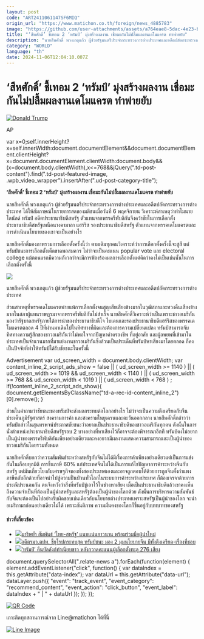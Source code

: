 ```yaml
---
layout: post
code: "ART2411061147SF6MIQ"
origin_url: "https://www.matichon.co.th/foreign/news_4885783"
image: "https://github.com/user-attachments/assets/a764eae8-5dac-4e23-b10b-80fcdc6419f1"
title: "‘สีหศักดิ์’ ชี้เทอม 2 ‘ทรัมป์’ มุ่งสร้างผลงาน เชื่อมะกันไม่ปลื้มผลงานเดโมแครต ทำพ่ายยับ"
description: "นายสีหศักดิ์ พวงเกตุแก้ว ผู้ช่วยรัฐมนตรีประจำกระทรวงการต่างประเทศและอดีตปลัดกระทรวงการต่างประเทศ ได้ให้สัมภาษณ์ในรายการสดของมติชนเมื่อวันที่ 6 พฤศจิกายน วิเคราะห์สาเหตุว่าทำไมนายโดนัลด์ ทรัมป์ อดีตประธานาธิบดีสหรัฐ ตัวแทนจากพรรครีพับลิกันจึงคว้าชัยในการเลือกตั้งประธานาธิบดีสหรัฐเหนือนางคามาลา แฮร์ริส รองประธานาธิบดีสหรัฐ ตัวแทนจากพรรคเดโมแครตและการดำเนินนโยบายของเขาจะเป็นอย่างไร "
category: "WORLD"
language: "th"
date: 2024-11-06T12:04:10.007Z
---
```


# ‘สีหศักดิ์’ ชี้เทอม 2 ‘ทรัมป์’ มุ่งสร้างผลงาน เชื่อมะกันไม่ปลื้มผลงานเดโมแครต ทำพ่ายยับ

[![](https://www.matichon.co.th/wp-content/uploads/2024/11/AP24310038434565-728.jpg "Donald Trump")](https://www.matichon.co.th/wp-content/uploads/2024/11/AP24310038434565-728.jpg)

AP

var x=0;self.innerHeight?x=self.innerWidth:document.documentElement&&document.documentElement.clientHeight?x=document.documentElement.clientWidth:document.body&&(x=document.body.clientWidth),x<=768&&jQuery(".td-post-content").find(".td-post-featured-image, .wpb\_video\_wrapper").insertAfter(".ud-post-category-title");

**‘สีหศักดิ์’ ชี้เทอม 2 ‘ทรัมป์’ มุ่งสร้างผลงาน เชื่อมะกันไม่ปลื้มผลงานเดโมแครต ทำพ่ายยับ**

นายสีหศักดิ์ พวงเกตุแก้ว ผู้ช่วยรัฐมนตรีประจำกระทรวงการต่างประเทศและอดีตปลัดกระทรวงการต่างประเทศ ได้ให้สัมภาษณ์ในรายการสดของมติชนเมื่อวันที่ 6 พฤศจิกายน วิเคราะห์สาเหตุว่าทำไมนายโดนัลด์ ทรัมป์ อดีตประธานาธิบดีสหรัฐ ตัวแทนจากพรรครีพับลิกันจึงคว้าชัยในการเลือกตั้งประธานาธิบดีสหรัฐเหนือนางคามาลา แฮร์ริส รองประธานาธิบดีสหรัฐ ตัวแทนจากพรรคเดโมแครตและการดำเนินนโยบายของเขาจะเป็นอย่างไร

นายสีหศักดิ์มองภาพรวมการเลือกตั้งครั้งนี้ว่า ตามเดิมทุกคนวิเคราะห์ว่าการเลือกตั้งครั้งนี้จะสูสี แต่ทรัมป์ชนะการเลือกตั้งเด็ดขาดพอสมควร ไม่ว่าจะเป็นคะแนน popular vote และ electoral college แม้ตอนแรกมีความกังวลว่าจะมีการฟ้องร้องผลการเลือกตั้งแต่คิดว่าคงไม่เป็นเช่นนั้นในการเลือกตั้งครั้งนี้

![](https://www.matichon.co.th/wp-content/uploads/2024/11/S__148758645-728.jpg)

นายสีหศักดิ์ พวงเกตุแก้ว ผู้ช่วยรัฐมนตรีประจำกระทรวงการต่างประเทศและอดีตปลัดกระทรวงการต่างประเทศ

ส่วนสาเหตุที่พรรคเดโมแครตพ่ายแพ้การเลือกตั้งจนสูญเสียเสียงข้างมากในวุฒิสภาและทวงคืนเสียงข้างมากในสภาผู้แทนราษฎรมาจากพรรครีพับลิกันไม่สำเร็จ นายสีหศักดิ์วิเคราะห์ว่าเป็นเพราะชาวอเมริกันมองว่ารัฐบาลสหรัฐภายใต้การนำของประธานาธิบดีโจ ไบเดนและรองประธานาธิบดีแฮร์ริสของพรรคเดโมแครตตลอด 4 ปีที่ผ่านมาเดินไปในทิศทางที่ผิดและต้องการความเปลี่ยนแปลง ทรัมป์สามารถจับทิศทางความรู้สึกของชาวอเมริกันว่าไม่พอใจจากปัญหาค่าครองชีพ ที่อยู่อาศัย และผู้อพยพที่เข้ามาในประเทศเป็นจำนวนมากที่มาแย่งงานชาวอเมริกันซึ่งล้วนเป็นประเด็นที่ทรัมป์หาเสียงมาโดยตลอด ก็คงเป็นปัจจัยที่ทำให้ทรัมป์ได้รับชัยชนะในครั้งนี้

Advertisement var ud\_screen\_width = document.body.clientWidth; var content\_inline\_2\_script\_ads\_show = false || ( ud\_screen\_width >= 1140 ) || ( ud\_screen\_width >= 1019 && ud\_screen\_width < 1140 ) || ( ud\_screen\_width >= 768 && ud\_screen\_width < 1019 ) || ( ud\_screen\_width < 768 ) ; if(!content\_inline\_2\_script\_ads\_show){ document.getElementsByClassName("td-a-rec-id-content\_inline\_2")\[0\].remove(); }

ส่วนในคำถามว่าชัยชนะของทรัมป์จะส่งผลกระทบต่อโลกอย่างไร ไม่ว่าจะเป็นความตึงเครียดกับจีน ประเด็นภูมิรัฐศาสตร์ สงครามการค้า และสงครามในยูเครนและตะวันออกกลาง นายสีหศักดิ์กล่าวว่า ทรัมป์กล่าวในสุนทรพจน์ประกาศชัยชนะว่าอยากเป็นประธานาธิบดีของชาวอเมริกันทุกคน ดังนั้นในการนั่งตำแหน่งประธานาธิบดีสหรัฐรอบ 2 บางอย่างที่หาเสียงไว้ก็อาจจะต้องพิจารณาอีกที ทรัมป์คงไม่อยากเป็นผู้นำของพรรครีพับลิกันเพียงอย่างเดียวและคงอยากมีผลงานแสดงความสามารถและเป็นผู้นำของชาวอเมริกันโดยรวมทั้งหมด

นายสีหศักดิ์บอกว่าความสัมพันธ์ระหว่างสหรัฐกับจีนไม่ได้มีเรื่องการค้าเพียงอย่างเดียวแต่เป็นการแข่งกันในเกือบทุกมิติ การขึ้นภาษี 60% แก่ประเทศจีนไม่ได้เป็นการแก้ไขปัญหาการค้าระหว่างจีนกับสหรัฐ แต่มันเกี่ยวโยงกับเศรษฐกิจของทั้งสองประเทศเองและอาจถูกตอบโต้ด้วยการถูกจีนตั้งกำแพงภาษีกลับอีกด้วยที่อาจนำไปสู่ความปั่นป่วนทั่วโลกในระบบการค้าระหว่างประเทศ ก็ต้องเจรจาด้วยการประณีประนอมกัน ตนจึงหวังว่าสิ่งที่ทรัมป์ขู่เอาไว้ในช่วงหาเสียง เมื่อเป็นประธานาธิบดีแล้วเขาคงเห็นถึงความจำเป็นที่ต้องเป็นผู้นำสหรัฐและสหรัฐต้องเป็นผู้นำของโลกด้วย ดังนั้นการบริหารความสัมพันธ์กับจีนจะต้องเป็นไปอย่างรับผิดชอบเช่นเดียวกับนโยบายต่างประเทศเพราะสหรัฐเป็นผู้นำของโลก จะนำอเมริกามาก่อนอย่างเดียวไม่ได้ เพราะสันติภาพ ความมั่นคงของโลกก็ขึ้นอยู่กับบทบาทของสหรัฐ

#### ข่าวที่เกี่ยวข้อง

*   [![](https://www.matichon.co.th/wp-content/uploads/2024/11/มาริษ2-1.jpg)มาริษย้ำ สัมพันธ์ ‘ไทย-สหรัฐ’ แนบแน่นยาวนาน พร้อมร่วมมือผู้นำใหม่](https://www.matichon.co.th/foreign/news_4885756)
*   [![](https://www.matichon.co.th/wp-content/uploads/2024/11/2172479.jpg)อดีตรมว.ตปท. ชี้ยุโรปกระทบสุด ทรัมป์ชนะ มอง 2 มุมนโยบายจีน มีทั้งตึงเครียด-เรื่องที่ชอบ](https://www.matichon.co.th/foreign/news_4885464)
*   [![](https://www.matichon.co.th/wp-content/uploads/2024/11/dntww.jpg)‘ทรัมป์’ คืนบัลลังก์ทำเนียบขาว หลังกวาดคะแนนผู้เลือกตั้งทะลุ 276 เสียง](https://www.matichon.co.th/foreign/news_4885687)

document.querySelectorAll(".relate-news a").forEach(function(element) { element.addEventListener("click", function() { var dataIndex = this.getAttribute("data-index"); var dataUrl = this.getAttribute("data-url"); dataLayer.push({ "event": "track\_event", "event\_category": "recommend\_content", "event\_action": "click\_button", "event\_label": dataIndex + " | " + dataUrl }); }); });

[![QR Code](https://www.matichon.co.th/wp-content/uploads/2023/07/wob1371z.jpg)](https://lin.ee/ht0nDxX)

เกาะติดทุกสถานการณ์จาก Line@matichon ได้ที่นี่

[![Line Image](https://www.matichon.co.th/wp-content/uploads/2023/07/th.png)](https://lin.ee/ht0nDxX)